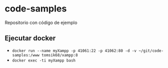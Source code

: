 # code-samples

Repositorio con código de ejemplo

## Ejecutar docker

* `docker run --name myXampp -p 41061:22 -p 41062:80 -d -v ~/git/code-samples:/www tomsik68/xampp:8`
* `docker exec -ti myXampp bash`
